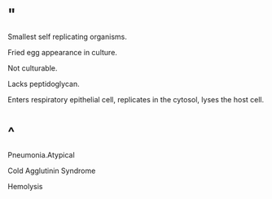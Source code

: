 # "

Smallest self replicating organisms.

Fried egg appearance in culture.

Not culturable.

Lacks peptidoglycan.

Enters respiratory epithelial cell, replicates in the cytosol, lyses the host cell.

# ^

Pneumonia.Atypical

Cold Agglutinin Syndrome

Hemolysis
